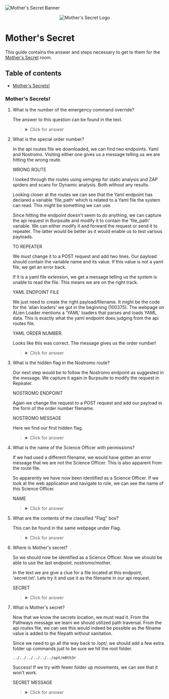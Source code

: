 ![Mother's Secret Banner](https://assets.tryhackme.com/room-banners/pipelines.png)

<p align="center">
   <img src="https://github.com/Kevinovitz/TryHackMe_Writeups/raw/main/codeanalysis/Mother's_Secret_Cover.png" alt="Mother's Secret Logo">
</p>

# Mother's Secret

This guide contains the answer and steps necessary to get to them for the [Mother's Secret](https://tryhackme.com/r/room/codeanalysis) room.

## Table of contents

- [Mother's Secrets!](#mother's-secrets!)

### Mother's Secrets!

1. What is the number of the emergency command override?

   The answer to this question can be found in the text.

   ><details><summary>Click for answer</summary>100375</details>

2. What is the special order number?

   In the api routes file we downloaded, we can find two endpoints. Yaml and Nostromo. Visiting either one gives us a message telling us we are hitting the wrong route.

   WRONG ROUTE

   I looked through the routes using semgrep for static analysis and ZAP spiders and scans for Dynamic analysis. Both without any results.

   Looking closer at the routes we can see that the Yaml endpoint has declared a variable 'file_path' which is related to a Yaml file the system can read. This might be something we can use.

   Since hitting the endpoint doesn't seem to do anything, we can capture the api request in Burpsuite and modify it to contain the 'file_path' variable. We can either modify it and forward the request or send it to repeater. The latter would be better as it would enable us to test various payloads.

   TO REPEATER

   We must change it to a POST request and add two lines. Our payload should contain the variable name and its value. If this value is not a yaml file, we get an error back.

   If it is a yaml file extension, we get a message telling us the system is unable to read the file. This means we are on the right track.

   YAML ENDPOINT FILE

   We just need to create the right payload/filename. It might be the code for the 'alian loaders' we got in the beginning (100375). The webpage on ALien Loader mentions a 'YAML' loaders that parses and loads YAML data. This is exactly what the yaml endpoint does judging from the api routes file.

   YAML ORDER NUMBER.

   Looks like this was correct. The message gives us the order number!

   ><details><summary>Click for answer</summary>937</details>

3. What is the hidden flag in the Nostromo route?

   Our next step would be to follow the Nostromo endpoint as suggested in the message. We capture it again in Burpsuite to modify the request in Repeater.

   NOSTROMO ENDPOINT

   Again we change the request to a POST request and add our payload in the form of the order number filename.

   NOSTROMO MESSAGE

   Here we find our first hidden flag.

   ><details><summary>Click for answer</summary>Flag{X3n0M0Rph}</details>

4. What is the name of the Science Officer with permissions?

   If we had used a different filename, we would have gotten an error message that we are not the Science Officer. This is also apparent from the route file.

   So apparently we have now been identified as a Science Officer. If we look at the web application and navigate to role, we can see the name of this Science Officer.

   NAME

   ><details><summary>Click for answer</summary>ash</details>

5. What are the contents of the classified "Flag" box?

   This can be found in the same webpage under Flag.

   ><details><summary>Click for answer</summary>THM_FLAG{0RD3R_937}</details>

6. Where is Mother's secret?

   So we should now be identified as a Science Officer. Now we should be able to use the last endpoint. nostromo/mother.

   In the text we are give a clue for a file located at this endpoint, 'secret.txt'. Lets try it and use it as the filename in our api request.

   SECRET

   ><details><summary>Click for answer</summary>/opt/m0th3r</details>

7. What is Mother's secret?

   Now that we know the secrets location, we must read it. From the Pathways message we learn we should utilized path traversal. From the api routes file, we can see this would indeed be possible as the filname value is added to the filepath without sanitation.

   Since we need to go all the way back to /opt/, we should add a few extra folder up commands just to be sure we hit the root folder.

   ```console
   ../../../../../../opt/m0th3r
   ```

   Success! If we try with fewer folder up movements, we can see that it won't work.

   SECRET MESSAGE

   ><details><summary>Click for answer</summary>Flag{Ensure_return_of_organism_meow_meow!}</details>